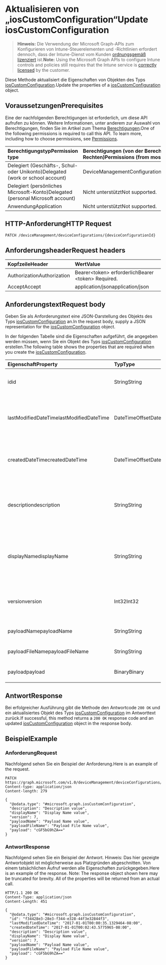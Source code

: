 # <a name="update-ioscustomconfiguration"></a><span data-ttu-id="cdc64-101">Aktualisieren von „iosCustomConfiguration“</span><span class="sxs-lookup"><span data-stu-id="cdc64-101">Update iosCustomConfiguration</span></span>

> <span data-ttu-id="cdc64-102">**Hinweis:** Die Verwendung der Microsoft Graph-APIs zum Konfigurieren von Intune-Steuerelementen und -Richtlinien erfordert dennoch, dass der Intune-Dienst vom Kunden [ordnungsgemäß lizenziert](https://go.microsoft.com/fwlink/?linkid=839381) ist.</span><span class="sxs-lookup"><span data-stu-id="cdc64-102">**Note:** Using the Microsoft Graph APIs to configure Intune controls and policies still requires that the Intune service is [correctly licensed](https://go.microsoft.com/fwlink/?linkid=839381) by the customer.</span></span>

<span data-ttu-id="cdc64-103">Diese Methode aktualisiert die Eigenschaften von Objekten des Typs [iosCustomConfiguration](../resources/intune_deviceconfig_ioscustomconfiguration.md).</span><span class="sxs-lookup"><span data-stu-id="cdc64-103">Update the properties of a [iosCustomConfiguration](../resources/intune_deviceconfig_ioscustomconfiguration.md) object.</span></span>
## <a name="prerequisites"></a><span data-ttu-id="cdc64-104">Voraussetzungen</span><span class="sxs-lookup"><span data-stu-id="cdc64-104">Prerequisites</span></span>
<span data-ttu-id="cdc64-p101">Eine der nachfolgenden Berechtigungen ist erforderlich, um diese API aufrufen zu können. Weitere Informationen, unter anderem zur Auswahl von Berechtigungen, finden Sie im Artikel zum Thema [Berechtigungen](../../../concepts/permissions_reference.md).</span><span class="sxs-lookup"><span data-stu-id="cdc64-p101">One of the following permissions is required to call this API. To learn more, including how to choose permissions, see [Permissions](../../../concepts/permissions_reference.md).</span></span>

|<span data-ttu-id="cdc64-107">Berechtigungstyp</span><span class="sxs-lookup"><span data-stu-id="cdc64-107">Permission type</span></span>|<span data-ttu-id="cdc64-108">Berechtigungen (von der Berechtigung mit den meisten Rechten zu der mit den wenigsten Rechten)</span><span class="sxs-lookup"><span data-stu-id="cdc64-108">Permissions (from most to least privileged)</span></span>|
|:---|:---|
|<span data-ttu-id="cdc64-109">Delegiert (Geschäfts-, Schul- oder Unikonto)</span><span class="sxs-lookup"><span data-stu-id="cdc64-109">Delegated (work or school account)</span></span>|<span data-ttu-id="cdc64-110">DeviceManagementConfiguration.ReadWrite.All</span><span class="sxs-lookup"><span data-stu-id="cdc64-110">DeviceManagementConfiguration.ReadWrite.All</span></span>|
|<span data-ttu-id="cdc64-111">Delegiert (persönliches Microsoft-Konto)</span><span class="sxs-lookup"><span data-stu-id="cdc64-111">Delegated (personal Microsoft account)</span></span>|<span data-ttu-id="cdc64-112">Nicht unterstützt</span><span class="sxs-lookup"><span data-stu-id="cdc64-112">Not supported.</span></span>|
|<span data-ttu-id="cdc64-113">Anwendung</span><span class="sxs-lookup"><span data-stu-id="cdc64-113">Application</span></span>|<span data-ttu-id="cdc64-114">Nicht unterstützt</span><span class="sxs-lookup"><span data-stu-id="cdc64-114">Not supported.</span></span>|

## <a name="http-request"></a><span data-ttu-id="cdc64-115">HTTP-Anforderung</span><span class="sxs-lookup"><span data-stu-id="cdc64-115">HTTP Request</span></span>
<!-- {
  "blockType": "ignored"
}
-->
``` http
PATCH /deviceManagement/deviceConfigurations/{deviceConfigurationId}
```

## <a name="request-headers"></a><span data-ttu-id="cdc64-116">Anforderungsheader</span><span class="sxs-lookup"><span data-stu-id="cdc64-116">Request headers</span></span>
|<span data-ttu-id="cdc64-117">Kopfzeile</span><span class="sxs-lookup"><span data-stu-id="cdc64-117">Header</span></span>|<span data-ttu-id="cdc64-118">Wert</span><span class="sxs-lookup"><span data-stu-id="cdc64-118">Value</span></span>|
|:---|:---|
|<span data-ttu-id="cdc64-119">Authorization</span><span class="sxs-lookup"><span data-stu-id="cdc64-119">Authorization</span></span>|<span data-ttu-id="cdc64-120">Bearer&lt;token&gt; erforderlich</span><span class="sxs-lookup"><span data-stu-id="cdc64-120">Bearer &lt;token&gt; Required.</span></span>|
|<span data-ttu-id="cdc64-121">Accept</span><span class="sxs-lookup"><span data-stu-id="cdc64-121">Accept</span></span>|<span data-ttu-id="cdc64-122">application/json</span><span class="sxs-lookup"><span data-stu-id="cdc64-122">application/json</span></span>|

## <a name="request-body"></a><span data-ttu-id="cdc64-123">Anforderungstext</span><span class="sxs-lookup"><span data-stu-id="cdc64-123">Request body</span></span>
<span data-ttu-id="cdc64-124">Geben Sie als Anforderungstext eine JSON-Darstellung des Objekts des Typs [iosCustomConfiguration](../resources/intune_deviceconfig_ioscustomconfiguration.md) an.</span><span class="sxs-lookup"><span data-stu-id="cdc64-124">In the request body, supply a JSON representation for the [iosCustomConfiguration](../resources/intune_deviceconfig_ioscustomconfiguration.md) object.</span></span>

<span data-ttu-id="cdc64-125">In der folgenden Tabelle sind die Eigenschaften aufgeführt, die angegeben werden müssen, wenn Sie ein Objekt des Typs [iosCustomConfiguration](../resources/intune_deviceconfig_ioscustomconfiguration.md) erstellen.</span><span class="sxs-lookup"><span data-stu-id="cdc64-125">The following table shows the properties that are required when you create the [iosCustomConfiguration](../resources/intune_deviceconfig_ioscustomconfiguration.md).</span></span>

|<span data-ttu-id="cdc64-126">Eigenschaft</span><span class="sxs-lookup"><span data-stu-id="cdc64-126">Property</span></span>|<span data-ttu-id="cdc64-127">Typ</span><span class="sxs-lookup"><span data-stu-id="cdc64-127">Type</span></span>|<span data-ttu-id="cdc64-128">Beschreibung</span><span class="sxs-lookup"><span data-stu-id="cdc64-128">Description</span></span>|
|:---|:---|:---|
|<span data-ttu-id="cdc64-129">id</span><span class="sxs-lookup"><span data-stu-id="cdc64-129">id</span></span>|<span data-ttu-id="cdc64-130">String</span><span class="sxs-lookup"><span data-stu-id="cdc64-130">String</span></span>|<span data-ttu-id="cdc64-131">Schlüssel der Entität.</span><span class="sxs-lookup"><span data-stu-id="cdc64-131">Key of the entity.</span></span> <span data-ttu-id="cdc64-132">Geerbt von [deviceConfiguration](../resources/intune_deviceconfig_deviceconfiguration.md).</span><span class="sxs-lookup"><span data-stu-id="cdc64-132">Inherited from [deviceConfiguration](../resources/intune_deviceconfig_deviceconfiguration.md)</span></span>|
|<span data-ttu-id="cdc64-133">lastModifiedDateTime</span><span class="sxs-lookup"><span data-stu-id="cdc64-133">lastModifiedDateTime</span></span>|<span data-ttu-id="cdc64-134">DateTimeOffset</span><span class="sxs-lookup"><span data-stu-id="cdc64-134">DateTimeOffset</span></span>|<span data-ttu-id="cdc64-135">Datum und Uhrzeit der letzten Änderung des Objekts.</span><span class="sxs-lookup"><span data-stu-id="cdc64-135">DateTime the object was last modified.</span></span> <span data-ttu-id="cdc64-136">Geerbt von [deviceConfiguration](../resources/intune_deviceconfig_deviceconfiguration.md).</span><span class="sxs-lookup"><span data-stu-id="cdc64-136">Inherited from [deviceConfiguration](../resources/intune_deviceconfig_deviceconfiguration.md)</span></span>|
|<span data-ttu-id="cdc64-137">createdDateTime</span><span class="sxs-lookup"><span data-stu-id="cdc64-137">createdDateTime</span></span>|<span data-ttu-id="cdc64-138">DateTimeOffset</span><span class="sxs-lookup"><span data-stu-id="cdc64-138">DateTimeOffset</span></span>|<span data-ttu-id="cdc64-139">Datum und Uhrzeit der Erstellung des Objekts.</span><span class="sxs-lookup"><span data-stu-id="cdc64-139">DateTime the object was created.</span></span> <span data-ttu-id="cdc64-140">Geerbt von [deviceConfiguration](../resources/intune_deviceconfig_deviceconfiguration.md).</span><span class="sxs-lookup"><span data-stu-id="cdc64-140">Inherited from [deviceConfiguration](../resources/intune_deviceconfig_deviceconfiguration.md)</span></span>|
|<span data-ttu-id="cdc64-141">description</span><span class="sxs-lookup"><span data-stu-id="cdc64-141">description</span></span>|<span data-ttu-id="cdc64-142">String</span><span class="sxs-lookup"><span data-stu-id="cdc64-142">String</span></span>|<span data-ttu-id="cdc64-143">Beschreibung der Gerätekonfiguration (vom Administrator festgelegt).</span><span class="sxs-lookup"><span data-stu-id="cdc64-143">Admin provided description of the Device Configuration.</span></span> <span data-ttu-id="cdc64-144">Geerbt von [deviceConfiguration](../resources/intune_deviceconfig_deviceconfiguration.md).</span><span class="sxs-lookup"><span data-stu-id="cdc64-144">Inherited from [deviceConfiguration](../resources/intune_deviceconfig_deviceconfiguration.md)</span></span>|
|<span data-ttu-id="cdc64-145">displayName</span><span class="sxs-lookup"><span data-stu-id="cdc64-145">displayName</span></span>|<span data-ttu-id="cdc64-146">String</span><span class="sxs-lookup"><span data-stu-id="cdc64-146">String</span></span>|<span data-ttu-id="cdc64-147">Name der Gerätekonfiguration (vom Administrator festgelegt).</span><span class="sxs-lookup"><span data-stu-id="cdc64-147">Admin provided name of the device configuration.</span></span> <span data-ttu-id="cdc64-148">Geerbt von [deviceConfiguration](../resources/intune_deviceconfig_deviceconfiguration.md).</span><span class="sxs-lookup"><span data-stu-id="cdc64-148">Inherited from [deviceConfiguration](../resources/intune_deviceconfig_deviceconfiguration.md)</span></span>|
|<span data-ttu-id="cdc64-149">version</span><span class="sxs-lookup"><span data-stu-id="cdc64-149">version</span></span>|<span data-ttu-id="cdc64-150">Int32</span><span class="sxs-lookup"><span data-stu-id="cdc64-150">Int32</span></span>|<span data-ttu-id="cdc64-151">Version der Gerätekonfiguration.</span><span class="sxs-lookup"><span data-stu-id="cdc64-151">Version of the device configuration.</span></span> <span data-ttu-id="cdc64-152">Geerbt von [deviceConfiguration](../resources/intune_deviceconfig_deviceconfiguration.md).</span><span class="sxs-lookup"><span data-stu-id="cdc64-152">Inherited from [deviceConfiguration](../resources/intune_deviceconfig_deviceconfiguration.md)</span></span>|
|<span data-ttu-id="cdc64-153">payloadName</span><span class="sxs-lookup"><span data-stu-id="cdc64-153">payloadName</span></span>|<span data-ttu-id="cdc64-154">String</span><span class="sxs-lookup"><span data-stu-id="cdc64-154">String</span></span>|<span data-ttu-id="cdc64-155">Name, der dem Benutzer angezeigt wird</span><span class="sxs-lookup"><span data-stu-id="cdc64-155">Name that is displayed to the user.</span></span>|
|<span data-ttu-id="cdc64-156">payloadFileName</span><span class="sxs-lookup"><span data-stu-id="cdc64-156">payloadFileName</span></span>|<span data-ttu-id="cdc64-157">String</span><span class="sxs-lookup"><span data-stu-id="cdc64-157">String</span></span>|<span data-ttu-id="cdc64-158">Name der Nutzlastdatei (\*.mobileconfig</span><span class="sxs-lookup"><span data-stu-id="cdc64-158">Payload file name (\*.mobileconfig</span></span> | <span data-ttu-id="cdc64-159">\*.xml)</span><span class="sxs-lookup"><span data-stu-id="cdc64-159">\*.xml).</span></span>|
|<span data-ttu-id="cdc64-160">payload</span><span class="sxs-lookup"><span data-stu-id="cdc64-160">payload</span></span>|<span data-ttu-id="cdc64-161">Binary</span><span class="sxs-lookup"><span data-stu-id="cdc64-161">Binary</span></span>|<span data-ttu-id="cdc64-162">Nutzlast</span><span class="sxs-lookup"><span data-stu-id="cdc64-162">Payload.</span></span> <span data-ttu-id="cdc64-163">(UTF8-codiertes Bytearray)</span><span class="sxs-lookup"><span data-stu-id="cdc64-163">(UTF8 encoded byte array)</span></span>|



## <a name="response"></a><span data-ttu-id="cdc64-164">Antwort</span><span class="sxs-lookup"><span data-stu-id="cdc64-164">Response</span></span>
<span data-ttu-id="cdc64-165">Bei erfolgreicher Ausführung gibt die Methode den Antwortcode `200 OK` und ein aktualisiertes Objekt des Typs [iosCustomConfiguration](../resources/intune_deviceconfig_ioscustomconfiguration.md) im Antworttext zurück.</span><span class="sxs-lookup"><span data-stu-id="cdc64-165">If successful, this method returns a `200 OK` response code and an updated [iosCustomConfiguration](../resources/intune_deviceconfig_ioscustomconfiguration.md) object in the response body.</span></span>

## <a name="example"></a><span data-ttu-id="cdc64-166">Beispiel</span><span class="sxs-lookup"><span data-stu-id="cdc64-166">Example</span></span>
### <a name="request"></a><span data-ttu-id="cdc64-167">Anforderung</span><span class="sxs-lookup"><span data-stu-id="cdc64-167">Request</span></span>
<span data-ttu-id="cdc64-168">Nachfolgend sehen Sie ein Beispiel der Anforderung.</span><span class="sxs-lookup"><span data-stu-id="cdc64-168">Here is an example of the request.</span></span>
``` http
PATCH https://graph.microsoft.com/v1.0/deviceManagement/deviceConfigurations/{deviceConfigurationId}
Content-type: application/json
Content-length: 279

{
  "@odata.type": "#microsoft.graph.iosCustomConfiguration",
  "description": "Description value",
  "displayName": "Display Name value",
  "version": 7,
  "payloadName": "Payload Name value",
  "payloadFileName": "Payload File Name value",
  "payload": "cGF5bG9hZA=="
}
```

### <a name="response"></a><span data-ttu-id="cdc64-169">Antwort</span><span class="sxs-lookup"><span data-stu-id="cdc64-169">Response</span></span>
<span data-ttu-id="cdc64-p109">Nachfolgend sehen Sie ein Beispiel der Antwort. Hinweis: Das hier gezeigte Antwortobjekt ist möglicherweise aus Platzgründen abgeschnitten. Von einem tatsächlichen Aufruf werden alle Eigenschaften zurückgegeben.</span><span class="sxs-lookup"><span data-stu-id="cdc64-p109">Here is an example of the response. Note: The response object shown here may be truncated for brevity. All of the properties will be returned from an actual call.</span></span>
``` http
HTTP/1.1 200 OK
Content-Type: application/json
Content-Length: 451

{
  "@odata.type": "#microsoft.graph.iosCustomConfiguration",
  "id": "f34428e3-28e3-f344-e328-44f3e32844f3",
  "lastModifiedDateTime": "2017-01-01T00:00:35.1329464-08:00",
  "createdDateTime": "2017-01-01T00:02:43.5775965-08:00",
  "description": "Description value",
  "displayName": "Display Name value",
  "version": 7,
  "payloadName": "Payload Name value",
  "payloadFileName": "Payload File Name value",
  "payload": "cGF5bG9hZA=="
}
```



